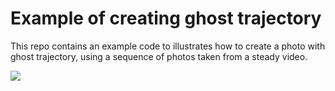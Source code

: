 # Example of creating ghost trajectory

This repo contains an example code to illustrates how to create a photo with ghost trajectory, using a sequence of photos taken from a steady video.

![](output.png)
